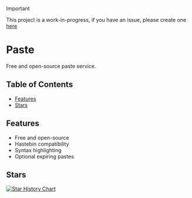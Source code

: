 > [!IMPORTANT]
> This project is a work-in-progress, if you have an issue, please create one <a href="https://github.com/RealFascinated/Paste/issues/new">here</a>

# Paste

Free and open-source paste service.

## Table of Contents

- [Features](#features)
- [Stars](#stars)

## Features

- Free and open-source
- Hastebin compatibility
- Syntax highlighting
- Optional expiring pastes

## Stars

[![Star History Chart](https://api.star-history.com/svg?repos=RealFascinated/Paste&type=Timeline)](https://star-history.com/#RealFascinated/Paste&Timeline)
